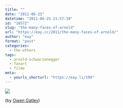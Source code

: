 ```yaml
---
title: ""
date: "2011-06-25"
datetime: "2011-06-25 21:57:39"
id: "16572"
slug: "the-many-faces-of-arnold"
url: "https://eay.cc/2011/the-many-faces-of-arnold/"
author: "eay"
format: "post"
categories:
  - the-others
tags:
  - arnold-schwarzenegger
  - fanart
  - filme
meta:
  - yourls_shorturl: "https://eay.li/199"
---
```


![](https://eay.cc/uploads/2011/themanyfacesofarnold.jpg)

(by [Owen Gatley](http://owengatley.blogspot.com/2009/07/i-was-asked-along-with-others-from-just.html))
